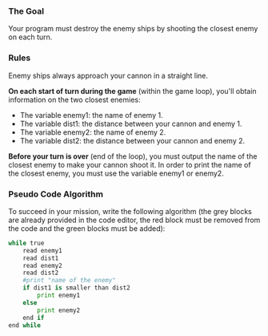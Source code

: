 ### The Goal

Your program must destroy the enemy ships by shooting the closest enemy on each turn.

### Rules

Enemy ships always approach your cannon in a straight line.

**On each start of turn during the game** (within the game loop), you'll obtain information on the two closest enemies:

 - The variable enemy1: the name of enemy 1.
 - The variable dist1: the distance between your cannon and enemy 1.
 - The variable enemy2: the name of enemy 2.
 - The variable dist2: the distance between your cannon and enemy 2.

**Before your turn is over** (end of the loop), you must output the name of the closest enemy to make your cannon shoot it. In order to print the name of the closest enemy, you must use the variable enemy1 or enemy2.

### Pseudo Code Algorithm

To succeed in your mission, write the following algorithm (the grey blocks are already provided in the code editor, the red block must be removed from the code and the green blocks must be added):
```python
while true
	read enemy1
	read dist1
	read enemy2
	read dist2
	#print "name of the enemy"
	if dist1 is smaller than dist2
		print enemy1
	else
		print enemy2
	end if
end while
```